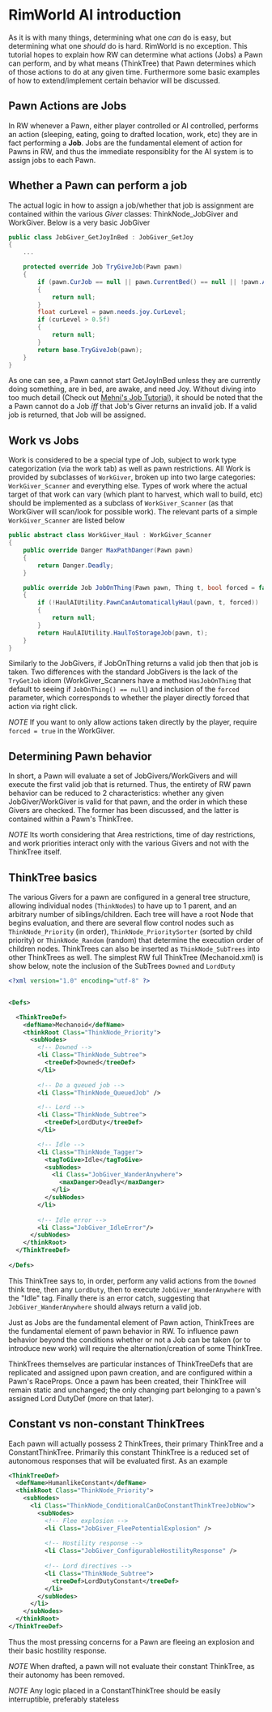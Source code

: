 # RimWorld AI introduction
As it is with many things, determining what one *can* do is easy, but determining what one *should* do is hard. RimWorld is no exception. This tutorial hopes to explain how RW can determine what actions (Jobs) a Pawn can perform, and by what means (ThinkTree) that Pawn determines which of those actions to do at any given time. Furthermore some basic examples of how to extend/implement certain behavior will be discussed.

## Pawn Actions are Jobs
In RW whenever a Pawn, either player controlled or AI controlled, performs an action (sleeping, eating, going to drafted location, work, etc) they are in fact performing a **Job**. Jobs are the fundamental element of action for Pawns in RW, and thus the immediate responsiblity for the AI system is to assign jobs to each Pawn.

## Whether a Pawn can perform a job
The actual logic in how to assign a job/whether that job is assignment are contained within the various *Giver* classes: ThinkNode_JobGiver and WorkGiver. Below is a very basic JobGiver

```csharp
public class JobGiver_GetJoyInBed : JobGiver_GetJoy
{
	...

	protected override Job TryGiveJob(Pawn pawn)
	{
		if (pawn.CurJob == null || pawn.CurrentBed() == null || !pawn.Awake() || pawn.needs.joy == null)
		{
			return null;
		}
		float curLevel = pawn.needs.joy.CurLevel;
		if (curLevel > 0.5f)
		{
			return null;
		}
		return base.TryGiveJob(pawn);
	}
}
```
As one can see, a Pawn cannot start GetJoyInBed unless they are currently doing something, are in bed, are awake, and need Joy. Without diving into too much detail (Check out [Mehni's Job Tutorial](https://github.com/Mehni/ExampleJob/wiki)), it should be noted that the a Pawn cannot do a Job *iff* that Job's Giver returns an invalid job. If a valid job is returned, that Job will be assigned. 

## Work vs Jobs
Work is considered to be a special type of Job, subject to work type categorization (via the work tab) as well as pawn restrictions. All Work is provided by subclasses of `WorkGiver`, broken up into two large categories: `WorkGiver_Scanner` and everything else. Types of work where the actual target of that work can vary (which plant to harvest, which wall to build, etc) should be implemented as a subclass of `WorkGiver_Scanner` (as that WorkGiver will scan/look for possible work). The relevant parts of a simple `WorkGiver_Scanner` are listed below

```csharp
public abstract class WorkGiver_Haul : WorkGiver_Scanner
{
	public override Danger MaxPathDanger(Pawn pawn)
	{
		return Danger.Deadly;
	}

	public override Job JobOnThing(Pawn pawn, Thing t, bool forced = false)
	{
		if (!HaulAIUtility.PawnCanAutomaticallyHaul(pawn, t, forced))
		{
			return null;
		}
		return HaulAIUtility.HaulToStorageJob(pawn, t);
	}
}
```
Similarly to the JobGivers, if JobOnThing returns a valid job then that job is taken. Two differences with the standard JobGivers is the lack of the `TryGetJob` idiom (WorkGiver_Scanners have a method `HasJobOnThing` that default to seeing if `JobOnThing() == null`) and inclusion of the `forced` parameter, which corresponds to whether the player directly forced that action via right click.

*NOTE* If you want to only allow actions taken directly by the player, require `forced = true` in the WorkGiver.

## Determining Pawn behavior
In short, a Pawn will evaluate a set of JobGivers/WorkGivers and will execute the first valid job that is returned. Thus, the entirety of RW pawn behavior can be reduced to 2 characteristics: whether any given JobGiver/WorkGiver is valid for that pawn, and the order in which these Givers are checked. The former has been discussed, and the latter is contained within a Pawn's ThinkTree.

*NOTE* Its worth considering that Area restrictions, time of day restrictions, and work priorities interact only with the various Givers and not with the ThinkTree itself.

## ThinkTree basics
The various Givers for a pawn are configured in a general tree structure, allowing individual nodes (`ThinkNodes`) to have up to 1 parent, and an arbitrary number of siblings/children. Each tree will have a root Node that begins evaluation, and there are several flow control nodes such as `ThinkNode_Priority` (in order), `ThinkNode_PrioritySorter` (sorted by child priority) or `ThinkNode_Random` (random) that determine the execution order of children nodes. ThinkTrees can also be inserted as `ThinkNode_SubTrees` into other ThinkTrees as well. The simplest RW full ThinkTree (Mechanoid.xml) is show below, note the inclusion of the SubTrees `Downed` and `LordDuty`

```xml
<?xml version="1.0" encoding="utf-8" ?>


<Defs>

  <ThinkTreeDef>
    <defName>Mechanoid</defName>
    <thinkRoot Class="ThinkNode_Priority">
      <subNodes>
        <!-- Downed -->
        <li Class="ThinkNode_Subtree">
          <treeDef>Downed</treeDef>
        </li>
        
        <!-- Do a queued job -->
        <li Class="ThinkNode_QueuedJob" />

        <!-- Lord -->
        <li Class="ThinkNode_Subtree">
          <treeDef>LordDuty</treeDef>
        </li>

        <!-- Idle -->
        <li Class="ThinkNode_Tagger">
          <tagToGive>Idle</tagToGive>
          <subNodes>
            <li Class="JobGiver_WanderAnywhere">
              <maxDanger>Deadly</maxDanger>
            </li>
          </subNodes>
        </li>
        
        <!-- Idle error -->
        <li Class="JobGiver_IdleError"/>
      </subNodes>
    </thinkRoot>
  </ThinkTreeDef>
  
</Defs>
```

This ThinkTree says to, in order, perform any valid actions from the `Downed` think tree, then any `LordDuty`, then to execute `JobGiver_WanderAnywhere` with the "Idle" tag. Finally there is an error catch, suggesting that `JobGiver_WanderAnywhere` should always return a valid job.

Just as Jobs are the fundamental element of Pawn action, ThinkTrees are the fundamental element of pawn behavior in RW. To influence pawn behavior beyond the conditions whether or not a Job can be taken (or to introduce new work) will require the alternation/creation of some ThinkTree.

ThinkTrees themselves are particular instances of ThinkTreeDefs that are replicated and assigned upon pawn creation, and are configured within a Pawn's RaceProps. Once a pawn has been created, their ThinkTree will remain static and unchanged; the only changing part belonging to a pawn's assigned Lord DutyDef (more on that later).

## Constant vs non-constant ThinkTrees

Each pawn will actually possess 2 ThinkTrees, their primary ThinkTree and a ConstantThinkTree. Primarily this constant ThinkTree is a reduced set of autonomous responses that will be evaluated first. As an example 

```xml
<ThinkTreeDef>
  <defName>HumanlikeConstant</defName>
  <thinkRoot Class="ThinkNode_Priority">
    <subNodes>
      <li Class="ThinkNode_ConditionalCanDoConstantThinkTreeJobNow">
        <subNodes>
          <!-- Flee explosion -->
          <li Class="JobGiver_FleePotentialExplosion" />
      
          <!-- Hostility response -->
          <li Class="JobGiver_ConfigurableHostilityResponse" />
          
          <!-- Lord directives -->
          <li Class="ThinkNode_Subtree">
            <treeDef>LordDutyConstant</treeDef>
          </li>
        </subNodes>
      </li>
    </subNodes>
  </thinkRoot>
</ThinkTreeDef>
```

Thus the most pressing concerns for a Pawn are fleeing an explosion and their basic hostility response. 

*NOTE* When drafted, a pawn will not evaluate their constant ThinkTree, as their autonomy has been removed.

*NOTE* Any logic placed in a ConstantThinkTree should be easily interruptible, preferably stateless
